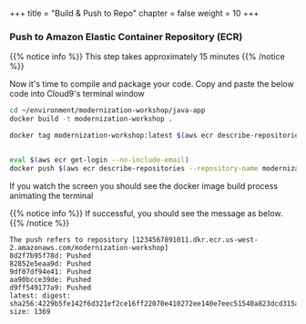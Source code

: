 +++
title = "Build & Push to Repo"
chapter = false
weight = 10
+++

### Push to Amazon Elastic Container Repository (ECR)
{{% notice info %}}
This step takes approximately 15 minutes
{{% /notice %}}

Now it's time to compile and package your code.  Copy and paste the below code into Cloud9's terminal window

```bash
cd ~/environment/modernization-workshop/java-app
docker build -t modernization-workshop .

docker tag modernization-workshop:latest $(aws ecr describe-repositories --repository-name modernization-workshop --query=repositories[0].repositoryUri --output=text):latest


eval $(aws ecr get-login --no-include-email)
docker push $(aws ecr describe-repositories --repository-name modernization-workshop --query=repositories[0].repositoryUri --output=text):latest
```

If you watch the screen you should see the docker image build process animating the terminal

{{% notice info %}}
If successful, you should see the message as below.
{{% /notice %}}

```text
The push refers to repository [1234567891011.dkr.ecr.us-west-2.amazonaws.com/modernization-workshop]
8d2f7b95f78d: Pushed 
82852e5eaa9d: Pushed 
9df07df94e41: Pushed 
aa90bcce39de: Pushed 
d9ff549177a9: Pushed 
latest: digest: sha256:4229b5fe142f6d321ef2ce16ff22070e410272ee140e7eec51540a823dcd315a size: 1369
```
